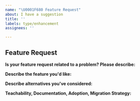```yaml
---
name: "\U0001F680 Feature Request"
about: I have a suggestion
title: ''
labels: type/enhancement
assignees: ''

---
```


## Feature Request

**Is your feature request related to a problem? Please describe:**
<!-- A clear and concise description of what the problem is. Ex. I'm always frustrated when [...] -->



**Describe the feature you'd like:**
<!-- A clear and concise description of what you want to happen. -->



**Describe alternatives you've considered:**
<!-- A clear and concise description of any alternative solutions or features you've considered. -->



**Teachability, Documentation, Adoption, Migration Strategy:**
<!-- If you can, explain some scenarios how users might use this, situations it would be helpful in. Any API designs, mockups, or diagrams are also helpful. -->

